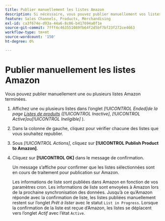 ```yaml
---
title: Publier manuellement les listes Amazon
description: Si nécessaire, vous pouvez publier manuellement vos listes Amazon terminées à partir de votre administrateur Commerce.
feature: Sales Channels, Products, Merchandising
exl-id: ca3f674e-d93a-44a6-8c06-b417694a0f1e
source-git-commit: 7fff4c463551089fb64f2d5bf7bf23f272ce4663
workflow-type: tm+mt
source-wordcount: '150'
ht-degree: 0%

---
```


# Publier manuellement les listes Amazon

Vous pouvez publier manuellement une ou plusieurs listes Amazon terminées.

1. Affichez une ou plusieurs listes dans l’onglet _[!UICONTROL Ended]_de la page [Listes de produits](./managing-product-listings.md) (_[!UICONTROL Inactive]_, _[!UICONTROL Active]_ou_[!UICONTROL Ineligible]_ ).

1. Dans la colonne de gauche, cliquez pour vérifier chacune des listes que vous souhaitez republier.

1. Sous _[!UICONTROL Actions]_, cliquez sur **[!UICONTROL Publish Product to Amazon]**.

1. Cliquez sur **[!UICONTROL OK]** dans le message de confirmation.

   Un message s’affiche pour confirmer que les listes sélectionnées sont en cours de traitement pour publication sur Amazon.

   Les informations de liste sont publiées dans Amazon en fonction de vos paramètres cron. Les informations de liste sont envoyées à Amazon lors de la prochaine synchronisation des données. Jusqu’à ce qu’Amazon réponde avec la confirmation de liste, les listes publiées manuellement restent sur l’onglet _Prêt à lister_ avec le statut `List in Progress`. Lorsque la confirmation de la liste est reçue d’Amazon, les listes se déplacent vers l’onglet _Actif_ avec l’état `Active`.
